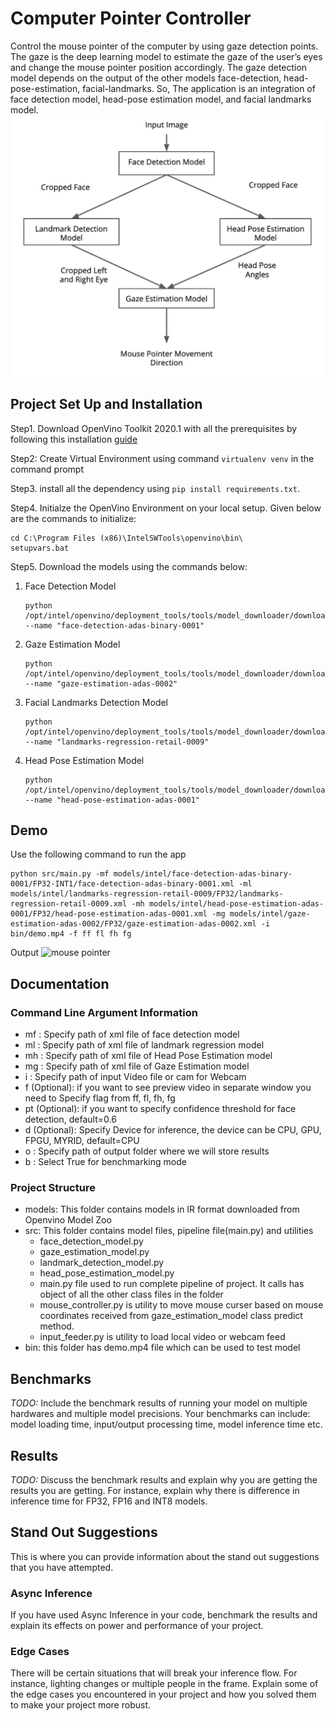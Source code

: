 # Computer Pointer Controller

Control the mouse pointer of the computer by using gaze detection points. The gaze is the deep learning model to estimate the gaze of the user’s eyes and change the mouse pointer position accordingly. The gaze detection model depends on the output of the other models face-detection, head-pose-estimation, facial-landmarks. So, The application is an integration of face detection model, head-pose estimation model, and facial landmarks model.
![Pipeline](bin/pipeline.JPG)

## Project Set Up and Installation
Step1. Download OpenVino Toolkit 2020.1 with all the prerequisites by following this installation [guide](https://docs.openvinotoolkit.org/2020.1/_docs_install_guides_installing_openvino_windows.html)

Step2: Create Virtual Environment using command ```virtualenv venv``` in the command prompt

Step3. install all the dependency using ```pip install requirements.txt```.

Step4. Initialze the OpenVino Environment on your local setup. Given below are the commands to initialize:
```
cd C:\Program Files (x86)\IntelSWTools\openvino\bin\
setupvars.bat
```

Step5. Download the models using the commands below:
	
1. Face Detection Model
	```
	python /opt/intel/openvino/deployment_tools/tools/model_downloader/downloader.py --name "face-detection-adas-binary-0001"
	```
1. Gaze Estimation Model
	```
	python /opt/intel/openvino/deployment_tools/tools/model_downloader/downloader.py --name "gaze-estimation-adas-0002"
	```
1. Facial Landmarks Detection Model
	```
	python /opt/intel/openvino/deployment_tools/tools/model_downloader/downloader.py --name "landmarks-regression-retail-0009"
	```
1. Head Pose Estimation Model
	```
	python /opt/intel/openvino/deployment_tools/tools/model_downloader/downloader.py --name "head-pose-estimation-adas-0001"
	```

## Demo
Use the following command to run the app
```
python src/main.py -mf models/intel/face-detection-adas-binary-0001/FP32-INT1/face-detection-adas-binary-0001.xml -ml models/intel/landmarks-regression-retail-0009/FP32/landmarks-regression-retail-0009.xml -mh models/intel/head-pose-estimation-adas-0001/FP32/head-pose-estimation-adas-0001.xml -mg models/intel/gaze-estimation-adas-0002/FP32/gaze-estimation-adas-0002.xml -i bin/demo.mp4 -f ff fl fh fg
```
Output 
![mouse pointer](bin/mouse_pointer.gif)

## Documentation

### Command Line Argument Information
* mf : Specify path of xml file of face detection model
* ml : Specify path of xml file of landmark regression model
* mh : Specify path of xml file of Head Pose Estimation model
* mg : Specify path of xml file of Gaze Estimation model
* i : Specify path of input Video file or cam for Webcam
* f (Optional): if you want to see preview video in separate window you need to Specify flag from ff, fl, fh, fg 
* pt (Optional): if you want to specify confidence threshold for face detection, default=0.6
* d (Optional): Specify Device for inference, the device can be CPU, GPU, FPGU, MYRID, default=CPU
* o : Specify path of output folder where we will store results
* b : Select True for benchmarking mode

### Project Structure
* models: This folder contains models in IR format downloaded from Openvino Model Zoo
* src: This folder contains model files, pipeline file(main.py) and utilities
	* face_detection_model.py
	* gaze_estimation_model.py
	* landmark_detection_model.py
	* head_pose_estimation_model.py
	* main.py file used to run complete pipeline of project. It calls has object of all the other class files in the folder
	* mouse_controller.py is utility to move mouse curser based on mouse coordinates received from gaze_estimation_model class predict method.	
	* input_feeder.py is utility to load local video or webcam feed
* bin: this folder has demo.mp4 file which can be used to test model 

## Benchmarks
*TODO:* Include the benchmark results of running your model on multiple hardwares and multiple model precisions. Your benchmarks can include: model loading time, input/output processing time, model inference time etc.

## Results
*TODO:* Discuss the benchmark results and explain why you are getting the results you are getting. For instance, explain why there is difference in inference time for FP32, FP16 and INT8 models.

## Stand Out Suggestions
This is where you can provide information about the stand out suggestions that you have attempted.

### Async Inference
If you have used Async Inference in your code, benchmark the results and explain its effects on power and performance of your project.

### Edge Cases
There will be certain situations that will break your inference flow. For instance, lighting changes or multiple people in the frame. Explain some of the edge cases you encountered in your project and how you solved them to make your project more robust.
